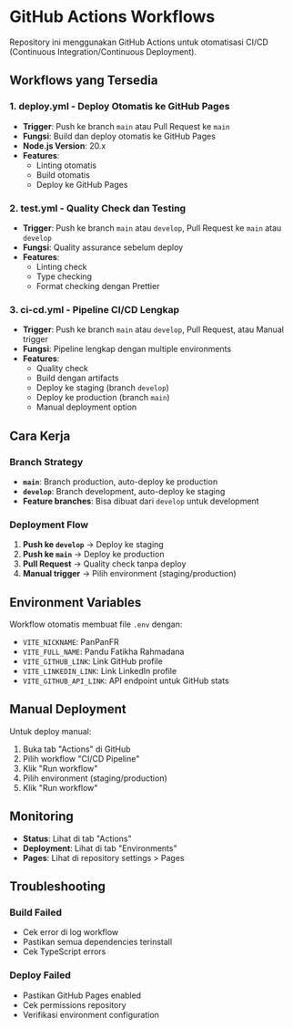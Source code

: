 # GitHub Actions Workflows

Repository ini menggunakan GitHub Actions untuk otomatisasi CI/CD (Continuous Integration/Continuous Deployment).

## Workflows yang Tersedia

### 1. **deploy.yml** - Deploy Otomatis ke GitHub Pages
- **Trigger**: Push ke branch `main` atau Pull Request ke `main`
- **Fungsi**: Build dan deploy otomatis ke GitHub Pages
- **Node.js Version**: 20.x
- **Features**:
  - Linting otomatis
  - Build otomatis
  - Deploy ke GitHub Pages

### 2. **test.yml** - Quality Check dan Testing
- **Trigger**: Push ke branch `main` atau `develop`, Pull Request ke `main` atau `develop`
- **Fungsi**: Quality assurance sebelum deploy
- **Features**:
  - Linting check
  - Type checking
  - Format checking dengan Prettier

### 3. **ci-cd.yml** - Pipeline CI/CD Lengkap
- **Trigger**: Push ke branch `main` atau `develop`, Pull Request, atau Manual trigger
- **Fungsi**: Pipeline lengkap dengan multiple environments
- **Features**:
  - Quality check
  - Build dengan artifacts
  - Deploy ke staging (branch `develop`)
  - Deploy ke production (branch `main`)
  - Manual deployment option

## Cara Kerja

### Branch Strategy
- **`main`**: Branch production, auto-deploy ke production
- **`develop`**: Branch development, auto-deploy ke staging
- **Feature branches**: Bisa dibuat dari `develop` untuk development

### Deployment Flow
1. **Push ke `develop`** → Deploy ke staging
2. **Push ke `main`** → Deploy ke production
3. **Pull Request** → Quality check tanpa deploy
4. **Manual trigger** → Pilih environment (staging/production)

## Environment Variables

Workflow otomatis membuat file `.env` dengan:
- `VITE_NICKNAME`: PanPanFR
- `VITE_FULL_NAME`: Pandu Fatikha Rahmadana
- `VITE_GITHUB_LINK`: Link GitHub profile
- `VITE_LINKEDIN_LINK`: Link LinkedIn profile
- `VITE_GITHUB_API_LINK`: API endpoint untuk GitHub stats

## Manual Deployment

Untuk deploy manual:
1. Buka tab "Actions" di GitHub
2. Pilih workflow "CI/CD Pipeline"
3. Klik "Run workflow"
4. Pilih environment (staging/production)
5. Klik "Run workflow"

## Monitoring

- **Status**: Lihat di tab "Actions"
- **Deployment**: Lihat di tab "Environments"
- **Pages**: Lihat di repository settings > Pages

## Troubleshooting

### Build Failed
- Cek error di log workflow
- Pastikan semua dependencies terinstall
- Cek TypeScript errors

### Deploy Failed
- Pastikan GitHub Pages enabled
- Cek permissions repository
- Verifikasi environment configuration
